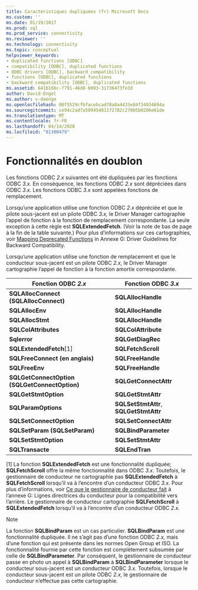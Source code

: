 ```yaml
---
title: Caractéristiques dupliquées (fr) Microsoft Docs
ms.custom: ''
ms.date: 01/19/2017
ms.prod: sql
ms.prod_service: connectivity
ms.reviewer: ''
ms.technology: connectivity
ms.topic: conceptual
helpviewer_keywords:
- duplicated functions [ODBC]
- compatibility [ODBC], duplicated functions
- ODBC drivers [ODBC], backward compatibility
- functions [ODBC], duplicated functions
- backward compatibility [ODBC], duplicated functions
ms.assetid: 641b16bc-f791-46d8-b093-31736473fe3d
author: David-Engel
ms.author: v-daenge
ms.openlocfilehash: 00f5529cfbfacebcad78a0a4433e84f34034694a
ms.sourcegitcommit: ce94c2ad7a50945481172782c270b5b0206e61de
ms.translationtype: MT
ms.contentlocale: fr-FR
ms.lasthandoff: 04/14/2020
ms.locfileid: "81300479"
---
```

# <a name="duplicated-features"></a>Fonctionnalités en doublon
Les fonctions ODBC *2.x* suivantes ont été dupliquées par les fonctions ODBC *3.x.* En conséquence, les fonctions ODBC *2.x* sont dépréciées dans ODBC *3.x*. Les fonctions ODBC *3.x* sont appelées fonctions de remplacement.  
  
 Lorsqu’une application utilise une fonction ODBC *2.x* dépréciée et que le pilote sous-jacent est un pilote ODBC *3.x,* le Driver Manager cartographie l’appel de fonction à la fonction de remplacement correspondante. La seule exception à cette règle est **SQLExtendedFetch**. (Voir la note de bas de page à la fin de la table suivante.) Pour plus d’informations sur ces cartographies, voir [Mapping Deprecated Functions](../../../odbc/reference/appendixes/mapping-deprecated-functions.md) in Annexe G: Driver Guidelines for Backward Compatibility.  
  
 Lorsqu’une application utilise une fonction de remplacement et que le conducteur sous-jacent est un pilote ODBC *2.x,* le Driver Manager cartographie l’appel de fonction à la fonction amortie correspondante.  
  
|Fonction ODBC *2.x*|Fonction ODBC *3.x*|  
|-------------------------|-------------------------|  
|**SQLAllocConnect (SQLAllocConnect)**|**SQLAllocHandle**|  
|**SQLAllocEnv**|**SQLAllocHandle**|  
|**SQLAllocStmt**|**SQLAllocHandle**|  
|**SQLColAttributes**|**SQLColAttribute**|  
|**Sqlerror**|**SQLGetDiagRec**|  
|**SQLExtendedFetch**[1]|**SQLFetchScroll**|  
|**SQLFreeConnect (en anglais)**|**SQLFreeHandle**|  
|**SQLFreeEnv**|**SQLFreeHandle**|  
|**SQLGetConnectOption (SQLGetConnectOption)**|**SQLGetConnectAttr**|  
|**SQLGetStmtOption**|**SQLGetStmtAttr**|  
|**SQLParamOptions**|**SQLSetStmtAttr**, **SQLGetStmtAttr**|  
|**SQLSetConnectOption**|**SQLSetConnectAttr**|  
|**SQLSetParam (SQLSetParam)**|**SQLBindParameter**|  
|**SQLSetStmtOption**|**SQLSetStmtAttr**|  
|**SQLTransacte**|**SQLEndTran**|  
  
 [1] La fonction **SQLExtendedFetch** est une fonctionnalité dupliquée; **SQLFetchScroll** offre la même fonctionnalité dans ODBC *3.x*. Toutefois, le gestionnaire de conducteur ne cartographie pas **SQLExtendedFetch** à **SQLFetchScroll** lorsqu’il va à l’encontre d’un conducteur ODBC *3.x.* Pour plus d’informations, voir [Ce que le gestionnaire de conducteur fait](../../../odbc/reference/appendixes/what-the-driver-manager-does.md) à l’annexe G: Lignes directrices du conducteur pour la compatibilité vers l’arrière. Le gestionnaire de conducteur cartographie **SQLFetchScroll** à **SQLExtendedFetch** lorsqu’il va à l’encontre d’un conducteur ODBC *2.x.*  
  
> [!NOTE]
>  La fonction **SQLBindParam** est un cas particulier. **SQLBindParam** est une fonctionnalité dupliquée. Il ne s’agit pas d’une fonction ODBC *2.x,* mais d’une fonction qui est présente dans les normes Open Group et ISO. La fonctionnalité fournie par cette fonction est complètement subsumée par celle de **SQLBindParameter**. Par conséquent, le gestionnaire de conducteur passe en photo un appel à **SQLBindParam** à **SQLBindParameter** lorsque le conducteur sous-jacent est un conducteur ODBC *3.x.* Toutefois, lorsque le conducteur sous-jacent est un pilote ODBC *2.x,* le gestionnaire de conducteur n’effectue pas cette cartographie.
